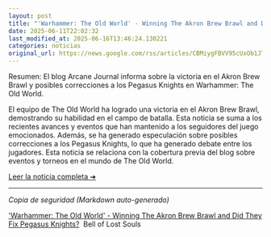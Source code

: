 ```yaml
---
layout: post
title: "'Warhammer: The Old World' - Winning The Akron Brew Brawl and Did They Fix Pegasus Knights? - Bell of Lost Souls"
date: 2025-06-11T22:02:32
last_modified_at: 2025-06-16T13:46:24.130221
categories: noticias
original_url: https://news.google.com/rss/articles/CBMiygFBVV95cUxOb1JTd29SLUk1ZVZaVzVPdFdyNDlQOXN4WGRxYjNNa19jZlh1SnM2cHFXMGo3Uk1LUFJxVG1lbnFyYnJyMGw3MDJuUnhUN0J0UVlSS0xaUHFkZENHRF9XcnpjeHhnYURrRHNubk5HT0VWdmh1c1lwbFVYOWx0U21iMTJJM1cwaHcwUFRFSk9Mek8wQ3FOdjBLVDNhRDVQMXVQVzAzQWZMUmpjQ1F1SDBiOTZJd2sySjFVcXFyTjJqcjZzS2QzdG5SWkR3?oc=5
---
```


Resumen:
El blog Arcane Journal informa sobre la victoria en el Akron Brew Brawl y posibles correcciones a los Pegasus Knights en Warhammer: The Old World.

El equipo de The Old World ha logrado una victoria en el Akron Brew Brawl, demostrando su habilidad en el campo de batalla. Esta noticia se suma a los recientes avances y eventos que han mantenido a los seguidores del juego emocionados. Además, se ha generado especulación sobre posibles correcciones a los Pegasus Knights, lo que ha generado debate entre los jugadores. Esta noticia se relaciona con la cobertura previa del blog sobre eventos y torneos en el mundo de The Old World.

[Leer la noticia completa ➜](https://news.google.com/rss/articles/CBMiygFBVV95cUxOb1JTd29SLUk1ZVZaVzVPdFdyNDlQOXN4WGRxYjNNa19jZlh1SnM2cHFXMGo3Uk1LUFJxVG1lbnFyYnJyMGw3MDJuUnhUN0J0UVlSS0xaUHFkZENHRF9XcnpjeHhnYURrRHNubk5HT0VWdmh1c1lwbFVYOWx0U21iMTJJM1cwaHcwUFRFSk9Mek8wQ3FOdjBLVDNhRDVQMXVQVzAzQWZMUmpjQ1F1SDBiOTZJd2sySjFVcXFyTjJqcjZzS2QzdG5SWkR3?oc=5)

---
*Copia de seguridad (Markdown auto-generado)*

['Warhammer: The Old World' - Winning The Akron Brew Brawl and Did They Fix Pegasus Knights?](https://news.google.com/rss/articles/CBMiygFBVV95cUxOb1JTd29SLUk1ZVZaVzVPdFdyNDlQOXN4WGRxYjNNa19jZlh1SnM2cHFXMGo3Uk1LUFJxVG1lbnFyYnJyMGw3MDJuUnhUN0J0UVlSS0xaUHFkZENHRF9XcnpjeHhnYURrRHNubk5HT0VWdmh1c1lwbFVYOWx0U21iMTJJM1cwaHcwUFRFSk9Mek8wQ3FOdjBLVDNhRDVQMXVQVzAzQWZMUmpjQ1F1SDBiOTZJd2sySjFVcXFyTjJqcjZzS2QzdG5SWkR3?oc=5)  Bell of Lost Souls
